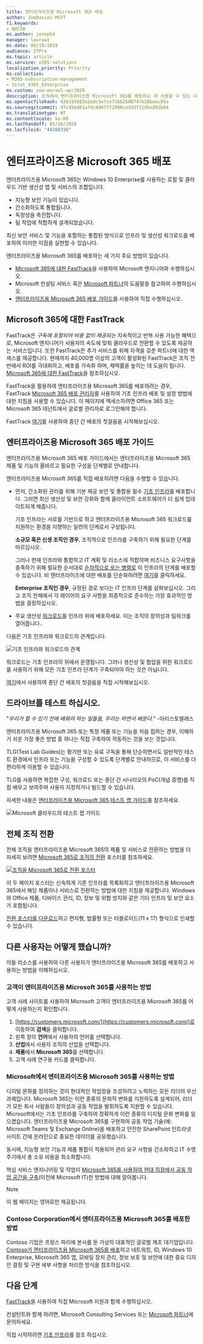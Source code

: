 ```yaml
---
title: 엔터프라이즈용 Microsoft 365 배포
author: JoeDavies-MSFT
f1.keywords:
- NOCSH
ms.author: josephd
manager: laurawi
ms.date: 09/19/2019
audience: ITPro
ms.topic: article
ms.service: o365-solutions
localization_priority: Priority
ms.collection:
- M365-subscription-management
- Strat_O365_Enterprise
ms.custom: seo-marvel-apr2020
description: 조직에서 엔터프라이즈용 Microsoft 365를 배포하는 데 사용할 수 있는 다양한 리소스에 대해 알아봅니다.
ms.openlocfilehash: 42b193683a2e0c5efce73b62b00747b20baec05a
ms.sourcegitcommit: 47c45bd81afdc4867ff2980ced3df31dbad92b84
ms.translationtype: HT
ms.contentlocale: ko-KR
ms.lasthandoff: 05/16/2020
ms.locfileid: "44268336"
---
```

# <a name="deploy-microsoft-365-for-enterprise"></a>엔터프라이즈용 Microsoft 365 배포

엔터프라이즈용 Microsoft 365는 Windows 10 Enterprise를 사용하는 로컬 및 클라우드 기반 생산성 앱 및 서비스의 조합입니다.  

- 지능형 보안 기능이 있습니다.
- 간소화하도록 통합됩니다.
- 독창성을 촉진합니다.
- 팀 작업에 적합하게 설계되었습니다.

최신 보안 서비스 및 기능을 포함하는 통합된 방식으로 인프라 및 생산성 워크로드를 배포하여 이러한 이점을 실현할 수 있습니다.

엔터프라이즈용 Microsoft 365를 배포하는 세 가지 주요 방법이 있습니다.

- [Microsoft 365에 대한 FastTrack](#fasttrack-for-microsoft-365)을 사용하여 Microsoft 엔지니어와 수행하십시오.
- Microsoft 컨설팅 서비스 혹은 [Microsoft 파트너](https://partner.microsoft.com/)의 도움말을 참고하여 수행하십시오.
- [엔터프라이즈용 Microsoft 365 배포 가이드](#microsoft-365-for-enterprise-deployment-guide)를 사용하여 직접 수행하십시오.

## <a name="fasttrack-for-microsoft-365"></a>Microsoft 365에 대한 FastTrack

FastTrack은 *구독에 포함되어 비용 없이 제공되는* 지속적이고 반복 사용 가능한 혜택으로, Microsoft 엔지니어가 사용자의 속도에 맞춰 클라우드로 전환할 수 있도록 제공하는 서비스입니다. 또한 FastTrack은 추가 서비스를 위해 자격을 갖춘 파트너에 대한 액세스를 제공합니다. 현재까지 40,000명 이상의 고객이 활성화된 FastTrack은 조직 전반에서 ROI를 극대화하고, 배포를 가속화 하며, 채택률을 높이는 데 도움이 됩니다. [Microsoft 365에 대한 FastTrack](https://fasttrack.microsoft.com/microsoft365)을 참조하십시오.

FastTrack을 활용하여 엔터프라이즈용 Microsoft 365를 배포하려는 경우, FastTrack [Microsoft 365 배포 관리자](https://aka.ms/microsoft365setupguide)를 사용하여 기초 인프라 배포 및 설정 방법에 대한 지침을 사용할 수 있습니다. 이 페이지에 액세스하려면 Office 365 또는 Microsoft 365 테넌트에서 글로벌 관리자로 로그인해야 합니다.

FastTrack [여기](https://fasttrack.microsoft.com/microsoft365)를 사용하여 종단 간 배포의 첫걸음을 시작해보십시오.

## <a name="microsoft-365-for-enterprise-deployment-guide"></a>엔터프라이즈용 Microsoft 365 배포 가이드

엔터프라이즈용 Microsoft 365 배포 가이드에서는 엔터프라이즈용 Microsoft 365 제품 및 기능의 올바르고 필요한 구성을 단계별로 안내합니다.

엔터프라이즈용 Microsoft 365를 직접 배포하려면 다음을 수행할 수 있습니다.

- 먼저, 간소화된 관리를 위해 기본 제공 보안 및 통합용 필수 [기초 인프라](deploy-foundation-infrastructure.md)를 배포합니다. 그러면 최신 생산성 및 보안 강화와 함께 클라이언트 소프트웨어가 더 쉽게 업데이트되게 해줍니다. 
 
  기초 인프라는 서로를 기반으로 하고 엔터프라이즈용 Microsoft 365 워크로드를 지원하는 환경을 지향하는 일련의 단계로서 구성됩니다. 

  **소규모 혹은 신생 조직인 경우**, 조직적으로 인프라를 구축하기 위해 필요한 단계를 따르십시오.

  그러나 현재 인프라와 통합하고 IT 계획 및 리소스에 적합하며 비즈니스 요구사항을 충족하기 위해 필요한 순서대로 [순차적으로 또는 병렬로](deployment-strategies-microsoft-365-enterprise.md) 이 인프라의 단계를 배포할 수 있습니다. 비 엔터프라이즈에 대한 배포를 단순화하려면 [여기](deploy-foundation-infrastructure-non-enterprises.md)를 클릭하세요.

  **Enterprise 조직인 경우**, 규정된 경로 보다는 IT 인프라 단계를 살펴보십시오. 그리고 조직 전체에서 각 레이어의 요구 사항을 최종적으로 준수하는 가장 효과적인 방법을 결정하십시오.

- 주요 생산성 [워크로드](deploy-workloads.md)를 인프라 위에 배포하세요. 이는 조직의 창의성과 팀워크를 열어줍니다..

다음은 기초 인프라와 워크로드의 관계입니다.

![기초 인프라와 워크로드의 관계](../media/deploy-microsoft-365-enterprise/m365-deploy-content-arch.png)

워크로드는 기초 인프라의 위에서 운영됩니다. 그러나 생산성 및 협업을 위한 워크로드를 사용하기 위해 모든 기초 인프라 단계가 구축되어야 하는 것은 아닙니다.

[여기](deploy-foundation-infrastructure.md)에서 사용하여 종단 간 배포의 첫걸음을 직접 시작해보십시오.

## <a name="take-a-test-drive"></a>드라이브를 테스트 하십시오.

"*우리가 할 수 있기 전에 배워야 하는 일들을, 우리는 하면서 배운다.*" -아리스토텔레스

엔터프라이즈용 Microsoft 365 또는 특정 제품 또는 기능을 처음 접하는 경우, 이해하기 쉬운 가장 좋은 방법 중 하나는 직접 구축하여 작동하는 것을 보는 것입니다.

TLG(Test Lab Guides)는 평가판 또는 유료 구독을 통해 단순하면서도 일반적인 테스트 환경에서 인프라 또는 기능을 구성할 수 있도록 단계별로 안내하므로, 이 서비스를 더 편리하게 이용할 수 있습니다.

TLG를 사용하면 복잡한 구성, 워크로드 또는 종단 간 시나리오의 PoC(개념 증명)를 직접 배우고 보여주며 사용자 지정하거나 빌드할 수 있습니다.

자세한 내용은 [엔터프라이즈용 Microsoft 365 테스트 랩 가이드](m365-enterprise-test-lab-guides.md)를 참조하세요.

![Microsoft 클라우드의 테스트 랩 가이드](../media/m365-enterprise-test-lab-guides/cloud-tlg-icon.png)

## <a name="transition-your-entire-organization"></a>전체 조직 전환

전체 조직을 엔터프라이즈용 Microsoft 365의 제품 및 서비스로 전환하는 방법을 더 자세히 보려면 [Microsoft 365로 조직의 전환](../media/deploy-microsoft-365-enterprise/transition-org-to-m365.pdf) 포스터를 참조하세요.

[![조직을 Microsoft 365로 전환 포스터](../media/deploy-microsoft-365-enterprise/transition-org-to-m365.png)](../media/deploy-microsoft-365-enterprise/transition-org-to-m365.pdf)

이 두 페이지 포스터는 신속하게 기존 인프라를 목록화하고 엔터프라이즈용 Microsoft 365에서 해당 제품이나 서비스로 전환하는 방법에 대한 지침을 제공합니다. Windows와 Office 제품, 디바이스 관리, ID, 정보 및 위협 방지와 같은 기타 인프라 및 보안 요소가 포함됩니다.

[전환 포스터를 다운로드](https://github.com/MicrosoftDocs/microsoft-365-docs/raw/public/microsoft-365/media/deploy-microsoft-365-enterprise/transition-org-to-m365.pdf)하고 편지형, 법률형 또는 타블로이드(11 x 17) 형식으로 인쇄할 수 있습니다.

## <a name="how-did-others-do-it"></a>다른 사용자는 어떻게 했습니까?

이들 리소스를 사용하여 다른 사용자가 엔터프라이즈용 Microsoft 365를 배포하고 사용하는 방법을 이해하십시오.

### <a name="how-customers-use-microsoft-365-for-enterprise"></a>고객이 엔터프라이즈용 Microsoft 365를 사용하는 방법

고객 사례 사이트를 사용하여 Microsoft 고객이 엔터프라이즈용 Microsoft 365를 어떻게 사용하는지 확인합니다.

1. [https://customers.microsoft.com/](https://customers.microsoft.com/)로 이동하여 **검색**을 클릭합니다.
2. 왼쪽 창의 **언어**에서 사용자의 언어를 선택합니다.
3. **산업**에서 사용자 조직의 산업을 선택합니다.
4. **제품**에서 **Microsoft 365**를 선택합니다.
5. 고객 사례 연구용 카드를 클릭합니다.

### <a name="how-microsoft-uses-microsoft-365-for-enterprise"></a>Microsoft에서 엔터프라이즈용 Microsoft 365를 사용하는 방법

디지털 문화를 정의하는 것이 현대적인 작업장을 조성하려고 노력하는 모든 리더의 우선 과제입니다. Microsoft 365는 이런 종류의 문화적 변화를 지원하도록 설계되어, 리더가 모든 회사 사람들이 창의성과 공동 작업을 발휘하도록 지원할 수 있습니다. Microsoft에서는 기초 인프라를 구축하여 정확하게 이런 종류의 디지털 문화 변화를 일으켰습니다. 엔터프라이즈용 Microsoft 365를 구현하여 공동 작업 기술(예: Microsoft Teams 및 Exchange Online)을 배포하고 안전한 SharePoint 인트라넷 사이트 간에 온라인으로 중요한 데이터를 공유했습니다.

동시에, 지능형 보안 기능과 제품 통합이 적용되어 관리 요구 사항을 간소화하고 IT 수명 주기에서 총 소유 비용을 최소화합니다. 

핵심 서비스 엔지니어링 및 작업이 [Microsoft 365를 사용하여 현대 직장에서 공동 작업 공간을 구축](https://www.microsoft.com/ko-KR/itshowcase/microsoft-365)(이전에 Microsoft IT)한 방법에 대해 알아봅니다.

> [!Note]
> 이 웹 페이지는 영어로만 제공됩니다.

### <a name="how-the-contoso-corporation-deployed-microsoft-365-for-enterprise"></a>Contoso Corporation에서 엔터프라이즈용 Microsoft 365를 배포한 방법

Contoso 기업은 프랑스 파리에 본사를 둔 가상의 대표적인 글로벌 제조 대기업입니다. [Contoso가 엔터프라이즈용 Microsoft 365를 배포](contoso-case-study.md)하고 네트워킹, ID, Windows 10 Enterprise, Microsoft 365 앱, 모바일 장치 관리, 정보 보호 및 보안에 대한 중요 디자인 결정 및 구현 세부 사항을 처리한 방식을 참조하십시오. 

## <a name="next-step"></a>다음 단계

[FastTrack](https://fasttrack.microsoft.com/microsoft365)을 사용하여 직접 Microsoft 지원과 함께 수행하십시오.

컨설턴트와 함께 하려면, Microsoft Consulting Services 또는 [Microsoft 파트너](https://partner.microsoft.com/)에 문의하세요.

직접 시작하려면 [기초 인프라](deploy-foundation-infrastructure.md)를 참조 하십시오.
